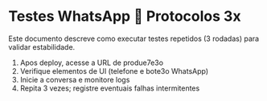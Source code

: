 # Testes WhatsApp  Protocolos 3x

Este documento descreve como executar testes repetidos (3 rodadas) para validar estabilidade.

1. Apos deploy, acesse a URL de produ e7 e3o
2. Verifique elementos de UI (telefone e bot e3o WhatsApp)
3. Inicie a conversa e monitore logs
4. Repita 3 vezes; registre eventuais falhas intermitentes
